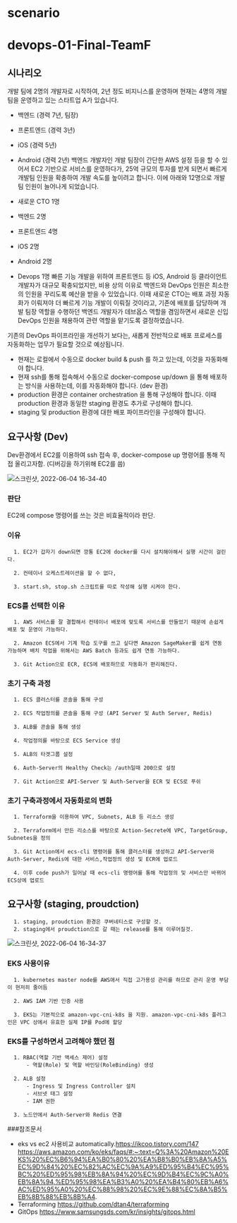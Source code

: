 # scenario

# devops-01-Final-TeamF
## 시나리오

개발 팀에 2명의 개발자로 시작하여, 2년 정도 비지니스를 운영하며 현재는 4명의 개발팀을 운영하고 있는 스타트업 A가 있습니다.

- 백엔드 (경력 7년, 팀장)
- 프론트엔드 (경력 3년)
- iOS (경력 5년)
- Android (경력 2년)
백엔드 개발자인 개발 팀장이 간단한 AWS 설정 등을 할 수 있어서 EC2 기반으로 서비스를 운영하다가, 25억 규모의 투자를 받게 되면서 빠르게 개발팀 인원을 확충하여 개발 속도를 높이려고 합니다. 이에 아래와 12명으로 개발팀 인원이 늘어나게 되었습니다.

- 새로운 CTO 1명
- 백엔드 2명
- 프론트엔드 4명
- iOS 2명
- Android 2명
- Devops 1명
빠른 기능 개발을 위하여 프론트엔드 등 iOS, Android 등 클라이언트 개발자가 대규모 확충되었지만, 비용 상의 이유로 백엔드와 DevOps 인원은 최소한의 인원을 꾸리도록 예산을 받을 수 있었습니다. 이때 새로운 CTO는 배포 과정 자동화가 이뤄져야 더 빠르게 기능 개발이 이뤄질 것이라고, 기존에 배포를 담당하며 개발 팀장 역할을 수행하던 백엔드 개발자가 데브옵스 역할을 겸임하면서 새로운 신입 DevOps 인원을 채용하여 관련 역할을 맡기도록 결정하였습니다.

기존의 DevOps 파이프라인을 개선하기 보다는, 새롭게 전반적으로 배포 프로세스를 자동화하는 업무가 필요할 것으로 예상됩니다.
   - 현재는 로컬에서 수동으로 docker build & push 를 하고 있는데, 이것을 자동화해야 합니다.
   - 현재 ssh를 통해 접속해서 수동으로 docker-compose up/down 을 통해 배포하는 방식을 사용하는데, 이를 자동화해야 합니다. (dev 환경)
   - production 환경은 container orchestration 을 통해 구성해야 합니다. 이때 production 환경과 동일한 staging 환경도 추가로 구성해야 합니다.
   - staging 및 production 환경에 대한 배포 파이프라인을 구성해야 합니다.
## 요구사항 (Dev)
Dev환경에서 EC2를 이용하여 ssh 접속 후, docker-compose up 명령어를 통해 직접 올리고자함. (디버깅을 하기위해 EC2를 씀)

![스크린샷, 2022-06-04 16-34-40](https://user-images.githubusercontent.com/50416571/172083815-ae6b97b5-b862-46fe-aab1-9c412c2d9cc0.png)


### 판단 
EC2에 compose 명령어를 쓰는 것은 비효율적이라 판단.

### 이유
      1. EC2가 갑자기 down되면 깡통 EC2에 docker를 다시 설치해야해서 실행 시간이 걸린다.

      2. 컨테이너 오케스트레이션을 할 수 없다,
      
      3. start.sh, stop.sh 스크립트를 따로 작성해 실행 시켜야 한다.
      
      
### ECS를 선택한 이유

      1. AWS 서비스를 잘 결합해서 컨테이너 배포에 맞도록 서비스를 만들었기 때문에 손쉽게 배포 및 운영이 가능하다.
      
      2. Amazon ECS에서 기계 학습 도구를 쓰고 싶다면 Amazon SageMaker를 쉽게 연동 가능하며 배치 작업을 위해서는 AWS Batch 등과도 쉽게 연동 가능하다.
      
      3. Git Action으로 ECR, ECS에 배포하므로 자동화가 편리해진다.
      
### 초기 구축 과정
    
      1. ECS 클러스터를 콘솔을 통해 구성
      
      2. ECS 작업정의를 콘솔을 통해 구성 (API Server 및 Auth Server, Redis)
      
      3. ALB를 콘솔을 통해 생성
      
      4. 작업정의를 바탕으로 ECS Service 생성
      
      5. ALB의 타겟그룹 설정
      
      6. Auth-Server의 Healthy Check는 /auth일때 200으로 설정
      
      7. Git Action으로 API-Server 및 Auth-Server을 ECR 및 ECS로 푸쉬
      
### 초기 구축과정에서 자동화로의 변화

      1. Terraform을 이용하여 VPC, Subnets, ALB 등 리소스 생성
      
      2. Terraform에서 만든 리소스를 바탕으로 Action-Secrete에 VPC, TargetGroup, Subnetes을 정의
      
      3. Git Action에서 ecs-cli 명령어를 통해 클러스터를 생성하고 API-Server와 Auth-Server, Redis에 대한 서비스,작업정의 생성 및 ECR에 업로드
      
      4. 이후 code push가 일어날 때 ecs-cli 명령어를 통해 작업정의 및 서비스만 바뀌어 ECS상에 업로드
      
      
## 요구사항 (staging, proudction)

      1. staging, proudction 환경은 쿠버네티스로 구성할 것. 
      2. staging에서 proudction으로 갈 때는 release를 통해 이루어질것.

![스크린샷, 2022-06-04 16-34-37](https://user-images.githubusercontent.com/50416571/172083825-fc260538-9d58-4812-82d1-2e5c37cef433.png)

### EKS 사용이유

      1. kubernetes master node를 AWS애서 직접 고가용성 관리를 하므로 관리 운영 부담이 현저히 줄어듬
      
      2. AWS IAM 기반 인증 사용
      
      3. EKS는 기본적으로 amazon-vpc-cni-k8s 을 지원. amazon-vpc-cni-k8s 플러그인은 VPC 상에서 유효한 실제 IP를 Pod에 할당
      
### EKS를 구성하면서 고려해야 했던 점

      1. RBAC(역할 기반 액세스 제어) 설정
          - 역할(Role) 및 역할 바인딩(RoleBinding) 생성
      
      2. ALB 설정
          - Ingress 및 Ingress Controller 설치
          - 서브넷 태그 설정
          - IAM 권한
          
      3. 노드안에서 Auth-Server와 Redis 연결
      
      
###참조문서
- eks vs ec2 사용비교
automatically.https://ikcoo.tistory.com/147
https://aws.amazon.com/ko/eks/faqs/#:~:text=Q%3A%20Amazon%20EKS%20%EC%B6%94%EA%B0%80%20%EA%B8%B0%EB%8A%A5%EC%9D%84%20%EC%82%AC%EC%9A%A9%ED%95%B4%EC%95%BC%20%ED%95%98%EB%8A%94%20%EC%9D%B4%EC%9C%A0%EB%8A%94,%ED%95%98%EA%B3%A0%20%EA%B4%80%EB%A6%AC%ED%95%A0%20%EC%88%98%20%EC%9E%88%EC%8A%B5%EB%8B%88%EB%8B%A4.
- Terraforming
https://github.com/dtan4/terraforming
- GitOps
https://www.samsungsds.com/kr/insights/gitops.html
